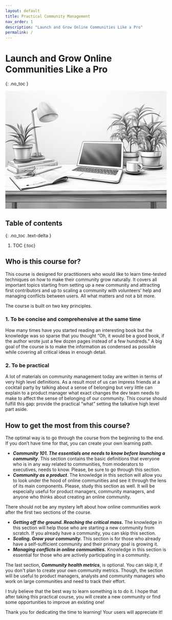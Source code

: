 ```yaml
---
layout: default
title: Practical Community Management
nav_order: 1
description: "Launch and Grow Online Communities Like a Pro"
permalink: /
---
```


# Launch and Grow Online Communities Like a Pro
{: .no_toc }

<img src="/assets/images/practical_cm_intro.png" alt="Practical Community Management. Introduction"/> 

## Table of contents
{: .no_toc .text-delta }

1. TOC
{:toc}

## Who is this course for?

This course is designed for practitioners who would like to learn time-tested techniques on how to make their community grow naturally. It covers all important topics starting from setting up a new community and attracting first contributors and up to scaling a community with volunteers’ help and managing conflicts between users. All what matters and not a bit more.

The course is built on two key principles.

### 1. To be concise and comprehensive at the same time

How many times have you started reading an interesting book but the knowledge was so sparse that you thought “Oh, it would be a good book, if the author wrote just a few dozen pages instead of a few hundreds.” A big goal of the course is to make the information as condensed as possible while covering all critical ideas in enough detail.

### 2. To be practical

A lot of materials on community management today are written in terms of very high level definitions. As a result most of us can impress friends at a cocktail party by talking about a sense of belonging but very little can explain to a product manager what exact changes the dev team needs to make to affect the sense of belonging of our community. This course should fulfill this gap: provide the practical “what” setting the talkative high level part aside.


## How to get the most from this course?

The optimal way is to go through the course from the beginning to the end. If you don’t have time for that, you can create your own learning path.

- ***Community 101. The essentials one needs to know before launching a community***. This section contains the basic definitions that everyone who is in any way related to communities, from moderators to executives, needs to know. Please, be sure to go through this section.
- ***Community as a product***. The knowledge in this section will allow you to look under the hood of online communities and see it through the lens of its main components. Please, study this section as well. It will be especially useful for product managers, community managers, and anyone who thinks about creating an online community. 

There should not be any mystery left about how online communities work after the first two sections of the course. 

- ***Getting off the ground. Reaching the critical mass.*** The knowledge in this section will help those who are starting a new community from scratch. If you already have a community, you can skip this section.
- ***Scaling. Grow your community.*** This section is for those who already have a self-sufficient community and their primary goal is growing it.
- ***Managing conflicts in online communities.*** Knowledge in this section is essential for those who are actively participating in a community.


The last section, ***Community health metrics***, is optional. You can skip it, if you don't plan to create your own community metrics. Though, the section will be useful to product managers, analysts and community managers who work on large communities and need to track their effort.

I truly believe that the best way to learn something is to do it. I hope that after taking this practical course, you will create a new community or find some opportunities to improve an existing one!

Thank you for dedicating the time to learning! Your users will appreciate it!



